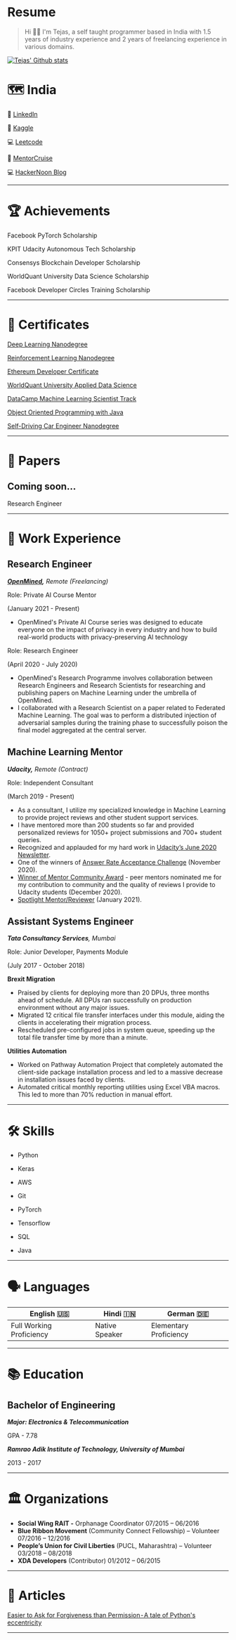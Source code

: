 <!--
**jaintj95/jaintj95** is a ✨ _special_ ✨ repository because its `README.md` (this file) appears on your GitHub profile.

Here are some ideas to get you started:

- 🔭 I’m currently working on ...
- 🌱 I’m currently learning ...
- 👯 I’m looking to collaborate on ...
- 🤔 I’m looking for help with ...
- 💬 Ask me about ...
- 📫 How to reach me: ...
- 😄 Pronouns: ...
- ⚡ Fun fact: ...
-->

# Resume

> Hi 👋🏽
I'm Tejas, a self taught programmer based in India with 1.5 years of industry experience and 2 years of freelancing experience in various domains. 

[![Tejas' Github stats](https://github-readme-stats.vercel.app/api?username=jaintj95&show_icons=true&icon_color=2f80ed&hide=stars)](https://github.com/anuraghazra/github-readme-stats)


# 🗺️ India

🔗 [LinkedIn](https://www.linkedin.com/in/jaintj95)

:rocket: [Kaggle](https://www.kaggle.com/jaintj95)

💻 [Leetcode](https://leetcode.com/jaintj95/)

🏫 [MentorCruise](https://mentorcruise.com/mentor/TejasJain/)

💻 [HackerNoon Blog](https://hackernoon.com/@jaintj95)

---

# 🏆 Achievements

Facebook PyTorch Scholarship

KPIT Udacity Autonomous Tech Scholarship

Consensys Blockchain Developer Scholarship

WorldQuant University Data Science Scholarship

Facebook Developer Circles Training Scholarship

---

# 🏅 Certificates

[Deep Learning Nanodegree](https://confirm.udacity.com/SSAMFM46)

[Reinforcement Learning Nanodegree](https://confirm.udacity.com/K4CRCT4K)

[Ethereum Developer Certificate](https://drive.google.com/open?id=1971Jm1q5p8SE-VZt118YuOHiQcMpSi05)

[WorldQuant University Applied Data Science](https://wqu.thedataincubator.com/certificate/6087397963988992_full)

[DataCamp Machine Learning Scientist Track](https://drive.google.com/drive/u/0/folders/1Y1uaUuQFGSxPRfPne8paFhwM0LpjrMaT?lfhs=2)

[Object Oriented Programming with Java](https://drive.google.com/file/d/11EI5aV31942OOO668NxIl06fzyrkEKdF/view)

[Self-Driving Car Engineer Nanodegree](https://www.linkedin.com/feed/update/urn:li:activity:6508618344361484288/)

---

# 📝 Papers

## Coming soon...

Research Engineer 

--- 

<!--
# 🗂️ Projects

**[SageMaker Sentiment Analysis](https://github.com/jaintj95/SageMaker_SentimentAnalysis)**

- Deployed a LSTM model to Amazon SageMaker that collects data from a WebApp and performs inference on it.
- Review from Web App is sent to Lambda function via API Gateway.
- Lambda function invokes SageMaker endpoint where inference is performed and output is returned.

**[DCGAN Face Generator](https://github.com/jaintj95/DCGAN_FaceGenerator)**

- Trained a Deep Convolutional Generative Adversarial Network on a dataset of celebrity faces.
- Experimented with Discriminators and Generators of various depths, BatchNorm layers and loss functions to produce a model that generates realistic faces.

**[Behavioral Cloning for Self-Driving Cars](https://github.com/jaintj95/BehavioralCloning)**

- Replicated nVidia's Deep Learning model to teach a car how to drive after learning from human driving behaviour.
- Model learns steering angles over various turns & maintains the car in center lane in autonomous mode.

**[Bounty Hub dApp (Blockchain Bootcamp Capstone Project)](https://github.com/jaintj95/Consensys_Ethereum_dApp)**

- An app that allows Job Posters to post bounties or projects and Freelancers to submit work in exchange for the bounty amount.
- This Decentralized App (Smart Contract) is written in Solidity & capable of being deployed on ETH Mainnet.

**[Advanced Lane detection for Self-Driving Cars](https://github.com/jaintj95/AdvancedLaneFinding)**

- Designed a Lane detection algorithm using Python and OpenCV.
- Implemented Computer Vision concepts such as Distortion Correction, Camera Calibration, Perspective Transform etc.
- Experimented with different Colour spaces and Edge detection techniques.

**[Extended Kalman Filters](https://github.com/jaintj95/Extended-Kalman-Filters)**

- Designed & implemented a Sensor Fusion Algorithm in C++.
- Algorithm is based on Extended Kalman Filters for object tracking in Autonomous Vehicles.

**[TV Script Generation using LSTM and Embeddings](https://github.com/jaintj95/RNN_TV_script_generator)**

- Used a LSTM network & Word Embeddings to generate TV script.
- Explored NLP topics such as Tokenization, Subsampling etc.

**[Spam Detection using Naive Bayes](https://github.com/jaintj95/Naive_Bayes_Spam_Detector)**

- Built a Spam Classifier to detect Spam emails based on Naive Bayes theorem.
- Implemented Bag of Words transformation from scratch.

**IoT based Smart Street Lighting System** (B.E. Final Year Project: July 2016 - April 2017) 

A Proof-of-concept Smart Street Lighting system. The FRDM-KL25Z microcontroller is housed on street lights 5kms apart. It collects ambient lighting data throughout the day and uploads it to a phant server. The collected data can be analysed by Machine Learning algorithms and then used to toggle the street lamps to save power.
-->

# 💼 Work Experience

## Research Engineer

***[OpenMined](https://github.com/openmined),** Remote (Freelancing)*

Role: Private AI Course Mentor

(January 2021 - Present)

-	OpenMined's Private AI Course series was designed to educate everyone on the impact of privacy in every industry and how to build real-world products with privacy-preserving AI technology

Role: Research Engineer

(April 2020 - July 2020)

- OpenMined's Research Programme involves collaboration between Research Engineers and Research Scientists for researching and publishing papers on Machine Learning under the umbrella of OpenMined.
- I collaborated with a Research Scientist on a paper related to Federated Machine Learning. The goal was to perform a distributed injection of adversarial samples during the training phase to successfully poison the final model aggregated at the central server.

## Machine Learning Mentor

***Udacity,** Remote (Contract)*

Role: Independent Consultant

(March 2019 - Present)

-	As a consultant, I utilize my specialized knowledge in Machine Learning to provide project reviews and other student support services.
-	I have mentored more than 200 students so far and provided personalized reviews for 1050+ project submissions and 700+ student queries.
-	Recognized and applauded for my hard work in [Udacity’s June 2020 Newsletter](https://sites.google.com/udacity.com/m-and-r-newsletter-archive/june-2020-newsletter).
-	One of the winners of [Answer Rate Acceptance Challenge](https://sites.google.com/udacity.com/m-and-r-newsletter-archive/november-2020-newsletter) (November 2020).
-	[Winner of Mentor Community Award](https://sites.google.com/udacity.com/m-and-r-newsletter-archive/january-2021-newsletter) - peer mentors nominated me for my contribution to community and the quality of reviews I provide to Udacity students (December 2020).
-	[Spotlight Mentor/Reviewer](https://sites.google.com/udacity.com/m-and-r-newsletter-archive/january-2021-newsletter) (January 2021).

## Assistant Systems Engineer

***Tata Consultancy Services**, Mumbai* 

Role: Junior Developer, Payments Module

(July 2017 - October 2018)

**Brexit Migration**

- Praised by clients for deploying more than 20 DPUs, three months ahead of schedule. All DPUs ran successfully on production environment without any major issues.
- Migrated 12 critical file transfer interfaces under this module, aiding the clients in accelerating their migration process.
- Rescheduled pre-configured jobs in system queue, speeding up the total file transfer time by more than a minute.

**Utilities Automation** 

- Worked on Pathway Automation Project that completely automated the client-side package installation process and led to a massive decrease in installation issues faced by clients.
- Automated critical monthly reporting utilities using Excel VBA macros. This led to more than 70% reduction in manual effort.

---

# 🛠 Skills

- Python
- Keras
- AWS
- Git

- PyTorch
- Tensorflow
- SQL
- Java

<!---
|      ML       |    Others     |
| ------------- | ------------- |
| PyTorch       |   Python      |
| Tensorflow    |    Java       |
| AWS           | Git           |
| Keras         | SQL           |
-->

---

# 🗣 Languages

<!---
### English 🇺🇸

Full Working Proficiency

### Hindi 🇮🇳

Native Speaker

### German 🇩🇪

Elementary Proficiency
-->

|      English 🇺🇸          |    Hindi  🇮🇳    |    German   :de:       |
| ------------------------ | -------------- | ---------------------- |
| Full Working Proficiency | Native Speaker | Elementary Proficiency |

---

# 📚 Education

## Bachelor of Engineering

***Major: Electronics & Telecommunication***

GPA - 7.78

***Ramrao Adik Institute of Technology, University of Mumbai***

2013 - 2017

---

# 🏛️ Organizations

- **Social Wing RAIT -** Orphanage Coordinator                                  07/2015 – 06/2016
- **Blue Ribbon Movement** (Community Connect Fellowship) – Volunteer           07/2016 – 12/2016
- **People’s Union for Civil Liberties** (PUCL, Maharashtra) – Volunteer        03/2018 – 08/2018
- **XDA Developers** (Contributor)                                              01/2012 – 06/2015

---

# 📜 Articles

[Easier to Ask for Forgiveness than Permission - A tale of Python's eccentricity](https://medium.com/@jaintj95/easier-to-ask-for-forgiveness-than-permission-a-tale-of-pythons-eccentricity-1992bb6b0764)

---
